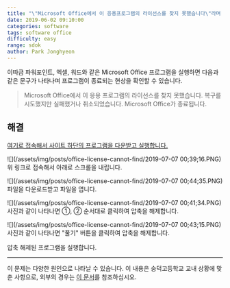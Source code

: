 ```yaml
---
title: "\"Microsoft Office에서 이 응용프로그램의 라이선스를 찾지 못했습니다\"라며 프로그램이 실행되지 않습니다."
date: 2019-06-02 09:10:00
categories: software
tags: software office
difficulty: easy
range: sdok
author: Park Jonghyeon
---
```


이따금 파워포인트, 엑셀, 워드와 같은 Microsoft Office 프로그램을 실행하면 다음과 같은 문구가 나타나며 프로그램이 종료되는 현상을 확인할 수 있습니다.

> Microsoft Office에서 이 응용 프로그램의 라이선스를 찾지 못했습니다. 복구를 시도했지만 실패했거나 취소되었습니다. Microsoft Office가 종료됩니다.

해결
----

[여기로 접속해서 사이트 하단의 프로그램을 다운받고 실행합니다.](http://www.dnsoft.net/web/spt/prdtAppView.do?com_bbm_seq=10145)

![](/assets/img/posts/office-license-cannot-find/2019-07-07 00;39;16.PNG)  
위 링크로 접속해서 아래로 스크롤을 내립니다.

![](/assets/img/posts/office-license-cannot-find/2019-07-07 00;44;35.PNG)  
파일을 다운로드받고 파일을 엽니다.

![](/assets/img/posts/office-license-cannot-find/2019-07-07 00;41;34.PNG)  
사진과 같이 나타나면 ①, ② 순서대로 클릭하여 압축을 해제합니다.

![](/assets/img/posts/office-license-cannot-find/2019-07-07 00;43;15.PNG)  
사진과 같이 나타나면 "풀기" 버튼을 클릭하여 압축을 해제합니다.

압축 해제된 프로그램을 실행합니다.

----
이 문제는 다양한 원인으로 나타날 수 있습니다. 이 내용은 숭덕고등학교 교내 상황에 맞춘 사항으로, 외부의 경우는 [이 문서](/office-license-cannot-find/)를 참조하십시오.